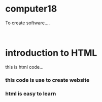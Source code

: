 # computer18
To create software....
<html>
  <head></head>
  <title></title><br>
  <h1>introduction to HTML</H1>
  <p1>this is html code...</p>
  <h3>this code is use to create website</h3>
  <h3>html is easy to learn</h3>
</html>  
<head><meta charset="UTF-8"><meta content="dark" name="color-scheme"><meta content="origin" name="referrer"><meta content="Anb2GUnhMjfTIX0D2a4a6NPAqPI5GaxxRAiF81XTjHJ2qK4E3Hw3VFM4eaJBgRzz45CNPt624audv+wHOJwfAAEAAABieyJvcmlnaW4iOiJodHRwczovL2dvb2dsZS5jb206NDQzIiwiZmVhdHVyZSI6IlRydXN0VG9rZW5zIiwiZXhwaXJ5IjoxNjI2MjIwNzk5LCJpc1N1YmRvbWFpbiI6dHJ1ZX0=" http-equiv="origin-trial"><meta content="AwE+ex+fldjNzROY4Cz2JlMf+mJSmGPSaeiscQENGp8KfvNpsocLT+trriwAtCdF0dtxa8edJu3nMM0X5PniRQkAAAB9eyJvcmlnaW4iOiJodHRwczovL2dvb2dsZS5jb206NDQzIiwiZmVhdHVyZSI6IkNvbnZlcnNpb25NZWFzdXJlbWVudCIsImV4cGlyeSI6MTY0MzE1NTE5OSwiaXNTdWJkb21haW4iOnRydWUsInVzYWdlIjoic3Vic2V0In0=" http-equiv="origin-trial"><meta content="/images/branding/googleg/1x/googleg_standard_color_128dp.png" itemprop="image"><title>introduction github - Google Search</title><script src="https://apis.google.com/_/scs/abc-static/_/js/k=gapi.gapi.en.R9QuLJE0V3o.O/m=gapi_iframes,googleapis_client/rt=j/sv=1/d=1/ed=1/rs=AHpOoo9DhQIvUvbE3v8eEhVx9XQkrkVYIQ/cb=gapi.loaded_0" nonce="" async=""></script><script nonce="">(function(){
var b=window.addEventListener;window.addEventListener=function(a,c,d){"unload"!==a&&b(a,c,d)};}).call(this);(function(){window.google={kEI:'ZzOfYbe_ItWQ4-EPkIGjyAo',kEXPI:'31',kBL:'f2OC'};google.sn='web';google.kHL='en-IN';})();(function(){
var f=this||self;var h,k=[];function l(a){for(var b;a&&(!a.getAttribute||!(b=a.getAttribute("eid")));)a=a.parentNode;return b||h}function m(a){for(var b=null;a&&(!a.getAttribute||!(b=a.getAttribute("leid")));)a=a.parentNode;return b}
function n(a,b,c,d,g){var e="";c||-1!==b.search("&ei=")||(e="&ei="+l(d),-1===b.search("&lei=")&&(d=m(d))&&(e+="&lei="+d));d="";!c&&f._cshid&&-1===b.search("&cshid=")&&"slh"!==a&&(d="&cshid="+f._cshid);c=c||"/"+(g||"gen_204")+"?atyp=i&ct="+a+"&cad="+b+e+"&zx="+Date.now()+d;/^http:/i.test(c)&&"https:"===window.location.protocol&&(google.ml&&google.ml(Error("a"),!1,{src:c,glmm:1}),c="");return c};h=google.kEI;google.getEI=l;google.getLEI=m;google.ml=function(){return null};google.log=function(a,b,c,d,g){if(c=n(a,b,c,d,g)){a=new Image;var e=k.length;k[e]=a;a.onerror=a.onload=a.onabort=function(){delete k[e]};a.src=c}};google.logUrl=n;}).call(this);(function(){
